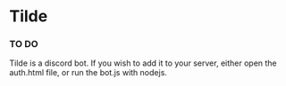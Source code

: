 # Tilde
### TO DO

Tilde is a discord bot.
If you wish to add it to your server, either open the auth.html file, or run the bot.js with nodejs.
